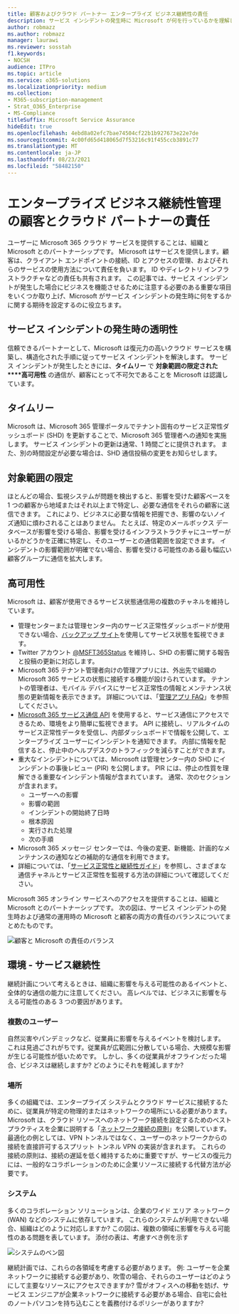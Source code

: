 ```yaml
---
title: 顧客およびクラウド パートナー エンタープライズ ビジネス継続性の責任
description: サービス インシデントの発生時に Microsoft が何を行っているかを理解し、ビジネス継続性プランをより適切に準備できるようにします。
author: robmazz
ms.author: robmazz
manager: laurawi
ms.reviewer: sosstah
f1.keywords:
- NOCSH
audience: ITPro
ms.topic: article
ms.service: o365-solutions
ms.localizationpriority: medium
ms.collection:
- M365-subscription-management
- Strat_O365_Enterprise
- MS-Compliance
titleSuffix: Microsoft Service Assurance
hideEdit: true
ms.openlocfilehash: 4ebd8a02efc7bae74504cf22b1b927673e22e7de
ms.sourcegitcommit: 4c00fd65d418065d7f53216c91f455ccb3891c77
ms.translationtype: MT
ms.contentlocale: ja-JP
ms.lasthandoff: 08/23/2021
ms.locfileid: "58482150"
---
```

# <a name="enterprise-business-continuity-management-customer-and-cloud-partner-responsibilities"></a>エンタープライズ ビジネス継続性管理の顧客とクラウド パートナーの責任

ユーザーに Microsoft 365 クラウド サービスを提供することは、組織と Microsoft とのパートナーシップです。 Microsoft はサービスを提供します。顧客は、クライアント エンドポイントの接続、ID とアクセスの管理、およびそれらのサービスの使用方法について責任を負います。 ID やディレクトリ インフラストラクチャなどの責任も共有されます。 この記事では、サービス インシデントが発生した場合にビジネスを機能させるために注意する必要のある重要な項目をいくつか取り上げ、Microsoft がサービス インシデントの発生時に何をするかに関する期待を設定するのに役立ちます。

## <a name="transparency-during-service-incidents"></a>サービス インシデントの発生時の透明性

信頼できるパートナーとして、Microsoft は復元力の高いクラウド サービスを構築し、構造化された手順に従ってサービス インシデントを解決します。 サービス インシデントが発生したときには、**タイムリー** で **対象範囲の限定された****高可用性** の通信が、顧客にとって不可欠であることを Microsoft は認識しています。

## <a name="timely"></a>タイムリー

Microsoft は、Microsoft 365 管理ポータルでテナント固有のサービス正常性ダッシュボード (SHD) を更新することで、Microsoft 365 管理者への通知を実施します。 サービス インシデントの更新は通常、1 時間ごとに提供されます。 また、別の時間設定が必要な場合は、SHD 通信投稿の変更をお知らせします。

## <a name="targeted"></a>対象範囲の限定

ほとんどの場合、監視システムが問題を検出すると、影響を受けた顧客ベースを 1 つの顧客から地域またはそれ以上まで特定し、必要な通信をそれらの顧客に送信できます。 これにより、ビジネスに必要な情報を把握でき、影響のないノイズ通知に煩わされることはありません。 たとえば、特定のメールボックス データベースが影響を受ける場合、影響を受けるインフラストラクチャにユーザーがいるかどうかを正確に特定し、そのユーザーとの通信範囲を設定できます。 インシデントの影響範囲が明確でない場合、影響を受ける可能性のある最も幅広い顧客グループに通信を拡大します。

## <a name="highly-available"></a>高可用性

Microsoft は、顧客が使用できるサービス状態通信用の複数のチャネルを維持しています。

- 管理センターまたは管理センター内のサービス正常性ダッシュボードが使用できない場合、[バックアップ サイト](https://status.office365.com/)を使用してサービス状態を監視できます。
- Twitter アカウント [@MSFT365Status](https://twitter.com/msft365status?lang=en) を維持し、SHD の影響に関する報告と投稿の更新に対応します。
- Microsoft 365 テナント管理者向けの管理アプリには、外出先で組織の Microsoft 365 サービスの状態に接続する機能が設けられています。 テナントの管理者は、モバイル デバイスにサービス正常性の情報とメンテナンス状態の更新情報を表示できます。 詳細については、「[管理アプリ FAQ](/office365/admin/admin-overview/admin-mobile-app)」を参照してください。
- [Microsoft 365 サービス通信 API](/office365/servicedescriptions/office-365-platform-service-description/service-health-and-continuity#office-365-service-communications-api) を使用すると、サービス通信にアクセスできるため、環境をより簡単に監視できます。 API に接続し、リアルタイムのサービス正常性データを受信し、内部ダッシュボードで情報を公開して、エンタープライズ ユーザーにインシデントを通知できます。 内部に情報を配信すると、停止中のヘルプデスクのトラフィックを減らすことができます。
- 重大なインシデントについては、Microsoft は管理センター内の SHD にインシデントの事後レビュー (PIR) を公開します。 PIR には、停止の性質を理解できる重要なインシデント情報が含まれています。 通常、次のセクションが含まれます。
    - ユーザーへの影響
    - 影響の範囲
    - インシデントの開始終了日時
    - 根本原因
    - 実行された処理
    - 次の手順
- Microsoft 365 メッセージ センターでは、今後の変更、新機能、計画的なメンテナンスの通知などの補助的な通信を利用できます。
- 詳細については、「[サービス正常性と継続性ガイド](/office365/servicedescriptions/office-365-platform-service-description/service-health-and-continuity)」を参照し、さまざまな通信チャネルとサービス正常性を監視する方法の詳細について確認してください。

Microsoft 365 オンライン サービスへのアクセスを提供することは、組織と Microsoft とのパートナーシップです。 次の図は、サービス インシデントの発生時および通常の運用時の Microsoft と顧客の両方の責任のバランスについてまとめたものです。

![顧客と Microsoft の責任のバランス](../media/responsibilities.png)

## <a name="your-environment---service-continuity"></a>環境 - サービス継続性

継続計画について考えるときは、組織に影響を与える可能性のあるイベントと、全体的な通信の能力に注意してください。 高レベルでは、ビジネスに影響を与える可能性のある 3 つの要因があります。

### <a name="people"></a>複数のユーザー

自然災害やパンデミックなど、従業員に影響を与えるイベントを検討します。 これは見過ごされがちです。従業員が広範囲に分散している場合、大規模な影響が生じる可能性が低いためです。 しかし、多くの従業員がオフラインだった場合、ビジネスは継続しますか? どのようにそれを軽減しますか?

### <a name="location"></a>場所

多くの組織では、エンタープライズ システムとクラウド サービスに接続するために、従業員が特定の物理的またはネットワークの場所にいる必要があります。  
Microsoft は、クラウド リソースへのネットワーク接続を設定するためのベスト プラクティスを企業に説明する「[ネットワーク接続の原則](/microsoft-365/enterprise/microsoft-365-network-connectivity-principles)」を公開しています。 最適化の例としては、VPN トンネルではなく、ユーザーのネットワークからの接続を直接許可するスプリット トンネル VPN の実装が含まれます。  これらの接続の原則は、接続の遅延を低く維持するために重要ですが、サービスの復元力には、一般的なコラボレーションのために企業リソースに接続する代替方法が必要です。

### <a name="systems"></a>システム

多くのコラボレーション ソリューションは、企業のワイド エリア ネットワーク (WAN) などのシステムに依存しています。 これらのシステムが利用できない場合、組織はどのように対応しますか?
この図は、複数の領域に影響を与える可能性のある問題を表しています。 添付の表は、考慮すべき例を示す

![システムのベン図](../media/venn-diagram.png)

継続計画では、これらの各領域を考慮する必要があります。 例: ユーザーを企業ネットワークに接続する必要があり、吹雪の場合、それらのユーザーはどのようにして主要なリソースにアクセスできますか? 雪がオフィスへの移動を妨げ、サービス エンジニアが企業ネットワークに接続する必要がある場合、自宅に会社のノートパソコンを持ち込むことを義務付けるポリシーがありますか?

